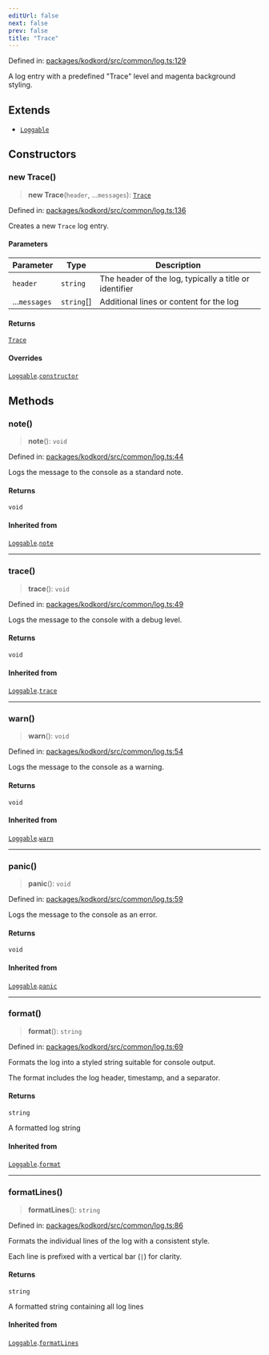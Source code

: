 ```yaml
---
editUrl: false
next: false
prev: false
title: "Trace"
---
```


Defined in: [packages/kodkord/src/common/log.ts:129](https://github.com/KodekoStudios/Kodkord/blob/dc3759533552e18eb6881d3858a982430eda469c/packages/kodkord/src/common/log.ts#L129)

A log entry with a predefined "Trace" level and magenta background styling.

## Extends

- [`Loggable`](/api/kodkord/classes/loggable/)

## Constructors

### new Trace()

> **new Trace**(`header`, ...`messages`): [`Trace`](/api/kodkord/classes/trace/)

Defined in: [packages/kodkord/src/common/log.ts:136](https://github.com/KodekoStudios/Kodkord/blob/dc3759533552e18eb6881d3858a982430eda469c/packages/kodkord/src/common/log.ts#L136)

Creates a new `Trace` log entry.

#### Parameters

| Parameter | Type | Description |
| ------ | ------ | ------ |
| `header` | `string` | The header of the log, typically a title or identifier |
| ...`messages` | `string`[] | Additional lines or content for the log |

#### Returns

[`Trace`](/api/kodkord/classes/trace/)

#### Overrides

[`Loggable`](/api/kodkord/classes/loggable/).[`constructor`](/api/kodkord/classes/loggable/#constructors)

## Methods

### note()

> **note**(): `void`

Defined in: [packages/kodkord/src/common/log.ts:44](https://github.com/KodekoStudios/Kodkord/blob/dc3759533552e18eb6881d3858a982430eda469c/packages/kodkord/src/common/log.ts#L44)

Logs the message to the console as a standard note.

#### Returns

`void`

#### Inherited from

[`Loggable`](/api/kodkord/classes/loggable/).[`note`](/api/kodkord/classes/loggable/#note)

***

### trace()

> **trace**(): `void`

Defined in: [packages/kodkord/src/common/log.ts:49](https://github.com/KodekoStudios/Kodkord/blob/dc3759533552e18eb6881d3858a982430eda469c/packages/kodkord/src/common/log.ts#L49)

Logs the message to the console with a debug level.

#### Returns

`void`

#### Inherited from

[`Loggable`](/api/kodkord/classes/loggable/).[`trace`](/api/kodkord/classes/loggable/#trace)

***

### warn()

> **warn**(): `void`

Defined in: [packages/kodkord/src/common/log.ts:54](https://github.com/KodekoStudios/Kodkord/blob/dc3759533552e18eb6881d3858a982430eda469c/packages/kodkord/src/common/log.ts#L54)

Logs the message to the console as a warning.

#### Returns

`void`

#### Inherited from

[`Loggable`](/api/kodkord/classes/loggable/).[`warn`](/api/kodkord/classes/loggable/#warn)

***

### panic()

> **panic**(): `void`

Defined in: [packages/kodkord/src/common/log.ts:59](https://github.com/KodekoStudios/Kodkord/blob/dc3759533552e18eb6881d3858a982430eda469c/packages/kodkord/src/common/log.ts#L59)

Logs the message to the console as an error.

#### Returns

`void`

#### Inherited from

[`Loggable`](/api/kodkord/classes/loggable/).[`panic`](/api/kodkord/classes/loggable/#panic)

***

### format()

> **format**(): `string`

Defined in: [packages/kodkord/src/common/log.ts:69](https://github.com/KodekoStudios/Kodkord/blob/dc3759533552e18eb6881d3858a982430eda469c/packages/kodkord/src/common/log.ts#L69)

Formats the log into a styled string suitable for console output.

The format includes the log header, timestamp, and a separator.

#### Returns

`string`

A formatted log string

#### Inherited from

[`Loggable`](/api/kodkord/classes/loggable/).[`format`](/api/kodkord/classes/loggable/#format)

***

### formatLines()

> **formatLines**(): `string`

Defined in: [packages/kodkord/src/common/log.ts:86](https://github.com/KodekoStudios/Kodkord/blob/dc3759533552e18eb6881d3858a982430eda469c/packages/kodkord/src/common/log.ts#L86)

Formats the individual lines of the log with a consistent style.

Each line is prefixed with a vertical bar (`|`) for clarity.

#### Returns

`string`

A formatted string containing all log lines

#### Inherited from

[`Loggable`](/api/kodkord/classes/loggable/).[`formatLines`](/api/kodkord/classes/loggable/#formatlines)
